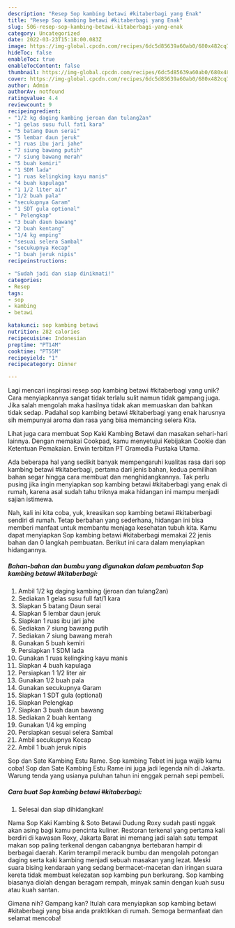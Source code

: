 ```yaml
---
description: "Resep Sop kambing betawi #kitaberbagi yang Enak"
title: "Resep Sop kambing betawi #kitaberbagi yang Enak"
slug: 506-resep-sop-kambing-betawi-kitaberbagi-yang-enak
category: Uncategorized
date: 2022-03-23T15:18:00.083Z
image: https://img-global.cpcdn.com/recipes/6dc5d85639a60ab0/680x482cq70/sop-kambing-betawi-kitaberbagi-foto-resep-utama.jpg
hideToc: false
enableToc: true
enableTocContent: false
thumbnail: https://img-global.cpcdn.com/recipes/6dc5d85639a60ab0/680x482cq70/sop-kambing-betawi-kitaberbagi-foto-resep-utama.jpg
cover: https://img-global.cpcdn.com/recipes/6dc5d85639a60ab0/680x482cq70/sop-kambing-betawi-kitaberbagi-foto-resep-utama.jpg
author: Admin
authorAv: notfound
ratingvalue: 4.4
reviewcount: 9
recipeingredient:
- "1/2 kg daging kambing jeroan dan tulang2an"
- "1 gelas susu full fat1 kara"
- "5 batang Daun serai"
- "5 lembar daun jeruk"
- "1 ruas ibu jari jahe"
- "7 siung bawang putih"
- "7 siung bawang merah"
- "5 buah kemiri"
- "1 SDM lada"
- "1 ruas kelingking kayu manis"
- "4 buah kapulaga"
- "1 1/2 liter air"
- "1/2 buah pala"
- "secukupnya Garam"
- "1 SDT gula optional"
- " Pelengkap"
- "3 buah daun bawang"
- "2 buah kentang"
- "1/4 kg emping"
- "sesuai selera Sambal"
- "secukupnya Kecap"
- "1 buah jeruk nipis"
recipeinstructions:

- "Sudah jadi dan siap dinikmati!"
categories:
- Resep
tags:
- sop
- kambing
- betawi

katakunci: sop kambing betawi 
nutrition: 282 calories
recipecuisine: Indonesian
preptime: "PT14M"
cooktime: "PT55M"
recipeyield: "1"
recipecategory: Dinner

---
```





Lagi mencari inspirasi resep sop kambing betawi #kitaberbagi yang unik? Cara menyiapkannya sangat tidak terlalu sulit namun tidak gampang juga. Jika salah mengolah maka hasilnya tidak akan memuaskan dan bahkan tidak sedap. Padahal sop kambing betawi #kitaberbagi yang enak harusnya sih mempunyai aroma dan rasa yang bisa memancing selera Kita.





Lihat juga cara membuat Sop Kaki Kambing Betawi dan masakan sehari-hari lainnya. Dengan memakai Cookpad, kamu menyetujui Kebijakan Cookie dan Ketentuan Pemakaian. Erwin terbitan PT Gramedia Pustaka Utama.

Ada beberapa hal yang sedikit banyak mempengaruhi kualitas rasa dari sop kambing betawi #kitaberbagi, pertama dari jenis bahan, kedua pemilihan bahan segar hingga cara membuat dan menghidangkannya. Tak perlu pusing jika ingin menyiapkan sop kambing betawi #kitaberbagi yang enak di rumah, karena asal sudah tahu triknya maka hidangan ini mampu menjadi sajian istimewa.






Nah, kali ini kita coba, yuk, kreasikan sop kambing betawi #kitaberbagi sendiri di rumah. Tetap berbahan yang sederhana, hidangan ini bisa memberi manfaat untuk membantu menjaga kesehatan tubuh kita. Kamu dapat menyiapkan Sop kambing betawi #kitaberbagi memakai 22 jenis bahan dan 0 langkah pembuatan. Berikut ini cara dalam menyiapkan hidangannya.

<!--inarticleads1-->

##### Bahan-bahan dan bumbu yang digunakan dalam pembuatan Sop kambing betawi #kitaberbagi:

1. Ambil 1/2 kg daging kambing (jeroan dan tulang2an)
1. Sediakan 1 gelas susu full fat/1 kara
1. Siapkan 5 batang Daun serai
1. Siapkan 5 lembar daun jeruk
1. Siapkan 1 ruas ibu jari jahe
1. Sediakan 7 siung bawang putih
1. Sediakan 7 siung bawang merah
1. Gunakan 5 buah kemiri
1. Persiapkan 1 SDM lada
1. Gunakan 1 ruas kelingking kayu manis
1. Siapkan 4 buah kapulaga
1. Persiapkan 1 1/2 liter air
1. Gunakan 1/2 buah pala
1. Gunakan secukupnya Garam
1. Siapkan 1 SDT gula (optional)
1. Siapkan  Pelengkap
1. Siapkan 3 buah daun bawang
1. Sediakan 2 buah kentang
1. Gunakan 1/4 kg emping
1. Persiapkan sesuai selera Sambal
1. Ambil secukupnya Kecap
1. Ambil 1 buah jeruk nipis


Sop dan Sate Kambing Estu Rame. Sop kambing Tebet ini juga wajib kamu coba! Sop dan Sate Kambing Estu Rame ini juga jadi legenda nih di Jakarta. Warung tenda yang usianya puluhan tahun ini enggak pernah sepi pembeli. 

<!--inarticleads2-->

##### Cara buat Sop kambing betawi #kitaberbagi:


1. Selesai dan siap dihidangkan!

Nama Sop Kaki Kambing &amp; Soto Betawi Dudung Roxy sudah pasti nggak akan asing bagi kamu pencinta kuliner. Restoran terkenal yang pertama kali berdiri di kawasan Roxy, Jakarta Barat ini memang jadi salah satu tempat makan sop paling terkenal dengan cabangnya bertebaran hampir di berbagai daerah. Karim terampil meracik bumbu dan mengolah potongan daging serta kaki kambing menjadi sebuah masakan yang lezat. Meski suara bising kendaraan yang sedang bermacet-macetan dan iringan suara kereta tidak membuat kelezatan sop kambing pun berkurang. Sop kambing biasanya diolah dengan beragam rempah, minyak samin dengan kuah susu atau kuah santan. 

Gimana nih? Gampang kan? Itulah cara menyiapkan sop kambing betawi #kitaberbagi yang bisa anda praktikkan di rumah. Semoga bermanfaat dan selamat mencoba!
